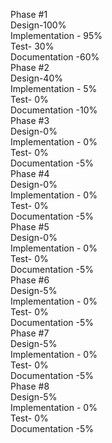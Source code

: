 Phase #1  
Design-100%  
Implementation - 95%  
Test- 30%  
Documentation -60%  
Phase #2  
Design-40%  
Implementation - 5%  
Test- 0%  
Documentation -10%  
Phase #3  
Design-0%  
Implementation - 0%  
Test- 0%  
Documentation -5%  
Phase #4  
Design-0%  
Implementation - 0%  
Test- 0%  
Documentation -5%  
Phase #5  
Design-0%  
Implementation - 0%  
Test- 0%  
Documentation -5%  
Phase #6  
Design-5%  
Implementation - 0%  
Test- 0%  
Documentation -5%  
Phase #7  
Design-5%   
Implementation - 0%  
Test- 0%  
Documentation -5%  
Phase #8    
Design-5%  
Implementation - 0%   
Test- 0%   
Documentation -5%   
